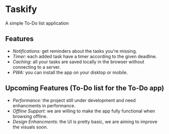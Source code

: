 # Taskify

A simple To-Do list application

## Features
- *Notifications:* get reminders about the tasks you're missing.
- *Timer:* each added task have a timer according to the given deadline.
- *Caching:* all your tasks are saved locally in the browser without connecting to a server.
- *PWA:* you can install the app on your disktop or mobile.


## Upcoming Features (To-Do list for the To-Do app)
- *Performance:* the project still under development and need enhancments in performance.
- *Offline Support:* we are willing to make the app fully functional when browsing offline.
- *Design Enhancments:* the UI is pretty basic, we are aiming to improve the visuals soon.
